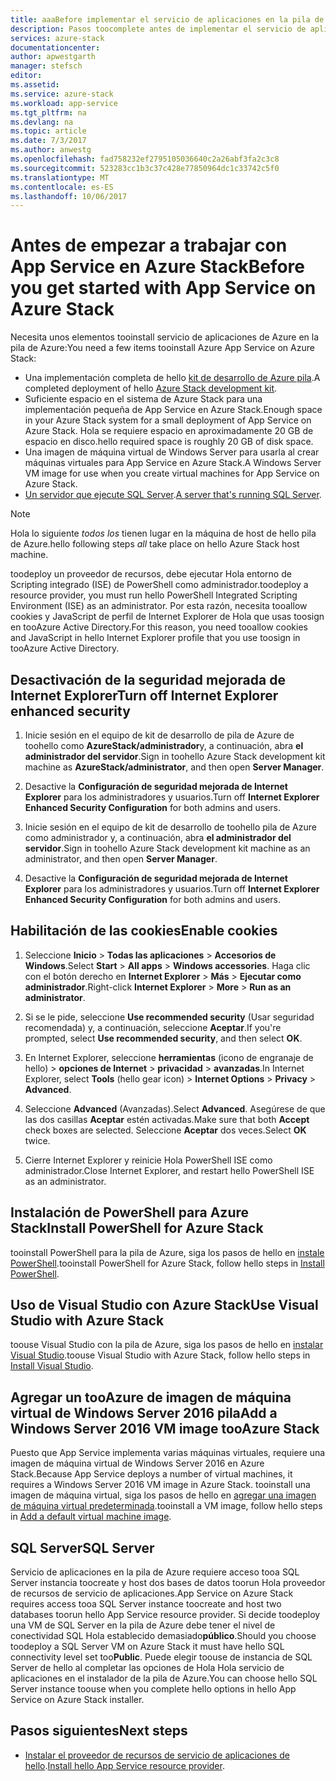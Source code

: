 ```yaml
---
title: aaaBefore implementar el servicio de aplicaciones en la pila de Azure | Documentos de Microsoft
description: Pasos toocomplete antes de implementar el servicio de aplicaciones en la pila de Azure
services: azure-stack
documentationcenter: 
author: apwestgarth
manager: stefsch
editor: 
ms.assetid: 
ms.service: azure-stack
ms.workload: app-service
ms.tgt_pltfrm: na
ms.devlang: na
ms.topic: article
ms.date: 7/3/2017
ms.author: anwestg
ms.openlocfilehash: fad758232ef2795105036640c2a26abf3fa2c3c8
ms.sourcegitcommit: 523283cc1b3c37c428e77850964dc1c33742c5f0
ms.translationtype: MT
ms.contentlocale: es-ES
ms.lasthandoff: 10/06/2017
---
```

# <a name="before-you-get-started-with-app-service-on-azure-stack"></a><span data-ttu-id="8a789-103">Antes de empezar a trabajar con App Service en Azure Stack</span><span class="sxs-lookup"><span data-stu-id="8a789-103">Before you get started with App Service on Azure Stack</span></span>

<span data-ttu-id="8a789-104">Necesita unos elementos tooinstall servicio de aplicaciones de Azure en la pila de Azure:</span><span class="sxs-lookup"><span data-stu-id="8a789-104">You need a few items tooinstall Azure App Service on Azure Stack:</span></span>

- <span data-ttu-id="8a789-105">Una implementación completa de hello [kit de desarrollo de Azure pila](azure-stack-run-powershell-script.md).</span><span class="sxs-lookup"><span data-stu-id="8a789-105">A completed deployment of hello [Azure Stack development kit](azure-stack-run-powershell-script.md).</span></span>
- <span data-ttu-id="8a789-106">Suficiente espacio en el sistema de Azure Stack para una implementación pequeña de App Service en Azure Stack.</span><span class="sxs-lookup"><span data-stu-id="8a789-106">Enough space in your Azure Stack system for a small deployment of App Service on Azure Stack.</span></span>  <span data-ttu-id="8a789-107">Hola se requiere espacio en aproximadamente 20 GB de espacio en disco.</span><span class="sxs-lookup"><span data-stu-id="8a789-107">hello required space is roughly 20 GB of disk space.</span></span>
- <span data-ttu-id="8a789-108">Una imagen de máquina virtual de Windows Server para usarla al crear máquinas virtuales para App Service en Azure Stack.</span><span class="sxs-lookup"><span data-stu-id="8a789-108">A Windows Server VM image for use when you create virtual machines for App Service on Azure Stack.</span></span>
- <span data-ttu-id="8a789-109">[Un servidor que ejecute SQL Server](#SQL-Server).</span><span class="sxs-lookup"><span data-stu-id="8a789-109">[A server that's running SQL Server](#SQL-Server).</span></span>

>[!NOTE] 
> <span data-ttu-id="8a789-110">Hola lo siguiente *todos los* tienen lugar en la máquina de host de hello pila de Azure.</span><span class="sxs-lookup"><span data-stu-id="8a789-110">hello following steps *all* take place on hello Azure Stack host machine.</span></span>

<span data-ttu-id="8a789-111">toodeploy un proveedor de recursos, debe ejecutar Hola entorno de Scripting integrado (ISE) de PowerShell como administrador.</span><span class="sxs-lookup"><span data-stu-id="8a789-111">toodeploy a resource provider, you must run hello PowerShell Integrated Scripting Environment (ISE) as an administrator.</span></span> <span data-ttu-id="8a789-112">Por esta razón, necesita tooallow cookies y JavaScript de perfil de Internet Explorer de Hola que usas toosign en tooAzure Active Directory.</span><span class="sxs-lookup"><span data-stu-id="8a789-112">For this reason, you need tooallow cookies and JavaScript in hello Internet Explorer profile that you use toosign in tooAzure Active Directory.</span></span>

## <a name="turn-off-internet-explorer-enhanced-security"></a><span data-ttu-id="8a789-113">Desactivación de la seguridad mejorada de Internet Explorer</span><span class="sxs-lookup"><span data-stu-id="8a789-113">Turn off Internet Explorer enhanced security</span></span>

1.  <span data-ttu-id="8a789-114">Inicie sesión en el equipo de kit de desarrollo de pila de Azure de toohello como **AzureStack/administrador**y, a continuación, abra **el administrador del servidor**.</span><span class="sxs-lookup"><span data-stu-id="8a789-114">Sign in toohello Azure Stack development kit machine as **AzureStack/administrator**, and then open **Server Manager**.</span></span>

2.  <span data-ttu-id="8a789-115">Desactive la **Configuración de seguridad mejorada de Internet Explorer** para los administradores y usuarios.</span><span class="sxs-lookup"><span data-stu-id="8a789-115">Turn off **Internet Explorer Enhanced Security Configuration** for both admins and users.</span></span>

3.  <span data-ttu-id="8a789-116">Inicie sesión en el equipo de kit de desarrollo de toohello pila de Azure como administrador y, a continuación, abra **el administrador del servidor**.</span><span class="sxs-lookup"><span data-stu-id="8a789-116">Sign in toohello Azure Stack development kit machine as an administrator, and then open **Server Manager**.</span></span>

4.  <span data-ttu-id="8a789-117">Desactive la **Configuración de seguridad mejorada de Internet Explorer** para los administradores y usuarios.</span><span class="sxs-lookup"><span data-stu-id="8a789-117">Turn off **Internet Explorer Enhanced Security Configuration** for both admins and users.</span></span>

## <a name="enable-cookies"></a><span data-ttu-id="8a789-118">Habilitación de las cookies</span><span class="sxs-lookup"><span data-stu-id="8a789-118">Enable cookies</span></span>

1.  <span data-ttu-id="8a789-119">Seleccione **Inicio** > **Todas las aplicaciones** > **Accesorios de Windows**.</span><span class="sxs-lookup"><span data-stu-id="8a789-119">Select **Start** > **All apps** > **Windows accessories**.</span></span> <span data-ttu-id="8a789-120">Haga clic con el botón derecho en **Internet Explorer** > **Más** > **Ejecutar como administrador**.</span><span class="sxs-lookup"><span data-stu-id="8a789-120">Right-click **Internet Explorer** > **More** > **Run as an administrator**.</span></span>

2.  <span data-ttu-id="8a789-121">Si se le pide, seleccione **Use recommended security** (Usar seguridad recomendada) y, a continuación, seleccione **Aceptar**.</span><span class="sxs-lookup"><span data-stu-id="8a789-121">If you're prompted, select **Use recommended security**, and then select **OK**.</span></span>

3.  <span data-ttu-id="8a789-122">En Internet Explorer, seleccione **herramientas** (icono de engranaje de hello) > **opciones de Internet** > **privacidad** > **avanzadas**.</span><span class="sxs-lookup"><span data-stu-id="8a789-122">In Internet Explorer, select **Tools** (hello gear icon) > **Internet Options** > **Privacy** > **Advanced**.</span></span>

4.  <span data-ttu-id="8a789-123">Seleccione **Advanced** (Avanzadas).</span><span class="sxs-lookup"><span data-stu-id="8a789-123">Select **Advanced**.</span></span> <span data-ttu-id="8a789-124">Asegúrese de que las dos casillas **Aceptar** estén activadas.</span><span class="sxs-lookup"><span data-stu-id="8a789-124">Make sure that both **Accept** check boxes are selected.</span></span> <span data-ttu-id="8a789-125">Seleccione **Aceptar** dos veces.</span><span class="sxs-lookup"><span data-stu-id="8a789-125">Select **OK** twice.</span></span>

5.  <span data-ttu-id="8a789-126">Cierre Internet Explorer y reinicie Hola PowerShell ISE como administrador.</span><span class="sxs-lookup"><span data-stu-id="8a789-126">Close Internet Explorer, and restart hello PowerShell ISE as an administrator.</span></span>

## <a name="install-powershell-for-azure-stack"></a><span data-ttu-id="8a789-127">Instalación de PowerShell para Azure Stack</span><span class="sxs-lookup"><span data-stu-id="8a789-127">Install PowerShell for Azure Stack</span></span>

<span data-ttu-id="8a789-128">tooinstall PowerShell para la pila de Azure, siga los pasos de hello en [instale PowerShell](azure-stack-powershell-install.md).</span><span class="sxs-lookup"><span data-stu-id="8a789-128">tooinstall PowerShell for Azure Stack, follow hello steps in [Install PowerShell](azure-stack-powershell-install.md).</span></span>

## <a name="use-visual-studio-with-azure-stack"></a><span data-ttu-id="8a789-129">Uso de Visual Studio con Azure Stack</span><span class="sxs-lookup"><span data-stu-id="8a789-129">Use Visual Studio with Azure Stack</span></span>

<span data-ttu-id="8a789-130">toouse Visual Studio con la pila de Azure, siga los pasos de hello en [instalar Visual Studio](azure-stack-install-visual-studio.md).</span><span class="sxs-lookup"><span data-stu-id="8a789-130">toouse Visual Studio with Azure Stack, follow hello steps in [Install Visual Studio](azure-stack-install-visual-studio.md).</span></span>

## <a name="add-a-windows-server-2016-vm-image-tooazure-stack"></a><span data-ttu-id="8a789-131">Agregar un tooAzure de imagen de máquina virtual de Windows Server 2016 pila</span><span class="sxs-lookup"><span data-stu-id="8a789-131">Add a Windows Server 2016 VM image tooAzure Stack</span></span>

<span data-ttu-id="8a789-132">Puesto que App Service implementa varias máquinas virtuales, requiere una imagen de máquina virtual de Windows Server 2016 en Azure Stack.</span><span class="sxs-lookup"><span data-stu-id="8a789-132">Because App Service deploys a number of virtual machines, it requires a Windows Server 2016 VM image in Azure Stack.</span></span> <span data-ttu-id="8a789-133">tooinstall una imagen de máquina virtual, siga los pasos de hello en [agregar una imagen de máquina virtual predeterminada](azure-stack-add-default-image.md).</span><span class="sxs-lookup"><span data-stu-id="8a789-133">tooinstall a VM image, follow hello steps in [Add a default virtual machine image](azure-stack-add-default-image.md).</span></span>

## <span data-ttu-id="8a789-134"><a name="SQL-Server"></a>SQL Server</span><span class="sxs-lookup"><span data-stu-id="8a789-134"><a name="SQL-Server"></a>SQL Server</span></span>

<span data-ttu-id="8a789-135">Servicio de aplicaciones en la pila de Azure requiere acceso tooa SQL Server instancia toocreate y host dos bases de datos toorun Hola proveedor de recursos de servicio de aplicaciones.</span><span class="sxs-lookup"><span data-stu-id="8a789-135">App Service on Azure Stack requires access tooa SQL Server instance toocreate and host two databases toorun hello App Service resource provider.</span></span>  <span data-ttu-id="8a789-136">Si decide toodeploy una VM de SQL Server en la pila de Azure debe tener el nivel de conectividad SQL Hola establecido demasiado**público**.</span><span class="sxs-lookup"><span data-stu-id="8a789-136">Should you choose toodeploy a SQL Server VM on Azure Stack it must have hello SQL connectivity level set too**Public**.</span></span>  <span data-ttu-id="8a789-137">Puede elegir toouse de instancia de SQL Server de hello al completar las opciones de Hola Hola servicio de aplicaciones en el instalador de la pila de Azure.</span><span class="sxs-lookup"><span data-stu-id="8a789-137">You can choose hello SQL Server instance toouse when you complete hello options in hello App Service on Azure Stack installer.</span></span>

## <a name="next-steps"></a><span data-ttu-id="8a789-138">Pasos siguientes</span><span class="sxs-lookup"><span data-stu-id="8a789-138">Next steps</span></span>

- <span data-ttu-id="8a789-139">[Instalar el proveedor de recursos de servicio de aplicaciones de hello](azure-stack-app-service-deploy.md).</span><span class="sxs-lookup"><span data-stu-id="8a789-139">[Install hello App Service resource provider](azure-stack-app-service-deploy.md).</span></span>

<!--Image references-->
[1]: ./media/azure-stack-app-service-before-you-get-started/PSGallery.png
[2]: ./media/azure-stack-app-service-before-you-get-started/WebPI_InstalledProducts.png
